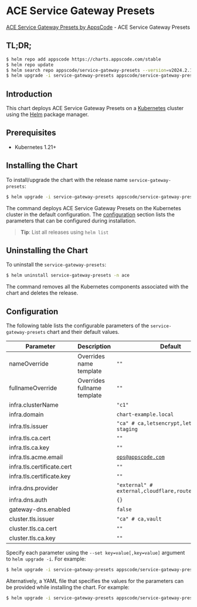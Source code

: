 # ACE Service Gateway Presets

[ACE Service Gateway Presets by AppsCode](https://github.com/appscode-cloud) - ACE Service Gateway Presets

## TL;DR;

```bash
$ helm repo add appscode https://charts.appscode.com/stable
$ helm repo update
$ helm search repo appscode/service-gateway-presets --version=v2024.2.11
$ helm upgrade -i service-gateway-presets appscode/service-gateway-presets -n ace --create-namespace --version=v2024.2.11
```

## Introduction

This chart deploys ACE Service Gateway Presets on a [Kubernetes](http://kubernetes.io) cluster using the [Helm](https://helm.sh) package manager.

## Prerequisites

- Kubernetes 1.21+

## Installing the Chart

To install/upgrade the chart with the release name `service-gateway-presets`:

```bash
$ helm upgrade -i service-gateway-presets appscode/service-gateway-presets -n ace --create-namespace --version=v2024.2.11
```

The command deploys ACE Service Gateway Presets on the Kubernetes cluster in the default configuration. The [configuration](#configuration) section lists the parameters that can be configured during installation.

> **Tip**: List all releases using `helm list`

## Uninstalling the Chart

To uninstall the `service-gateway-presets`:

```bash
$ helm uninstall service-gateway-presets -n ace
```

The command removes all the Kubernetes components associated with the chart and deletes the release.

## Configuration

The following table lists the configurable parameters of the `service-gateway-presets` chart and their default values.

|         Parameter          |         Description         |                            Default                             |
|----------------------------|-----------------------------|----------------------------------------------------------------|
| nameOverride               | Overrides name template     | <code>""</code>                                                |
| fullnameOverride           | Overrides fullname template | <code>""</code>                                                |
| infra.clusterName          |                             | <code>"c1"</code>                                              |
| infra.domain               |                             | <code>chart-example.local</code>                               |
| infra.tls.issuer           |                             | <code>"ca" # ca,letsencrypt,letsencrypt-staging</code>         |
| infra.tls.ca.cert          |                             | <code>""</code>                                                |
| infra.tls.ca.key           |                             | <code>""</code>                                                |
| infra.tls.acme.email       |                             | <code>ops@appscode.com</code>                                  |
| infra.tls.certificate.cert |                             | <code>""</code>                                                |
| infra.tls.certificate.key  |                             | <code>""</code>                                                |
| infra.dns.provider         |                             | <code>"external" # external,cloudflare,route53,cloudDNS</code> |
| infra.dns.auth             |                             | <code>{}</code>                                                |
| gateway-dns.enabled        |                             | <code>false</code>                                             |
| cluster.tls.issuer         |                             | <code>"ca" # ca,vault</code>                                   |
| cluster.tls.ca.cert        |                             | <code>""</code>                                                |
| cluster.tls.ca.key         |                             | <code>""</code>                                                |


Specify each parameter using the `--set key=value[,key=value]` argument to `helm upgrade -i`. For example:

```bash
$ helm upgrade -i service-gateway-presets appscode/service-gateway-presets -n ace --create-namespace --version=v2024.2.11 --set infra.clusterName="c1"
```

Alternatively, a YAML file that specifies the values for the parameters can be provided while
installing the chart. For example:

```bash
$ helm upgrade -i service-gateway-presets appscode/service-gateway-presets -n ace --create-namespace --version=v2024.2.11 --values values.yaml
```

